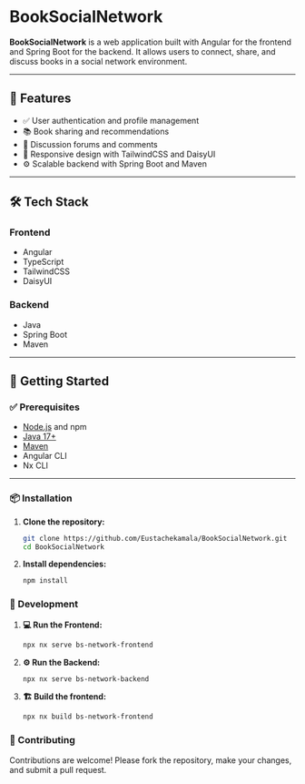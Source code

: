 # BookSocialNetwork

**BookSocialNetwork** is a web application built with Angular for the frontend and Spring Boot for the backend. It allows users to connect, share, and discuss books in a social network environment.

---

## 🚀 Features

- ✅ User authentication and profile management
- 📚 Book sharing and recommendations
- 💬 Discussion forums and comments
- 🎨 Responsive design with TailwindCSS and DaisyUI
- ⚙️ Scalable backend with Spring Boot and Maven

---

## 🛠️ Tech Stack

### Frontend
- Angular
- TypeScript
- TailwindCSS
- DaisyUI

### Backend
- Java
- Spring Boot
- Maven

---

## 🧰 Getting Started

### ✅ Prerequisites

- [Node.js](https://nodejs.org/) and npm
- [Java 17+](https://adoptium.net/)
- [Maven](https://maven.apache.org/)
- Angular CLI
- Nx CLI

---

### 📦 Installation

1. **Clone the repository:**
   ```bash
   git clone https://github.com/Eustachekamala/BookSocialNetwork.git
   cd BookSocialNetwork
2. **Install dependencies:**
    ```bash
    npm install

### 🧪 Development

1. **💻 Run the Frontend:** 
    ```bash
    npx nx serve bs-network-frontend

2. **⚙️ Run the Backend:**
    ```bash
    npx nx serve bs-network-backend

3. **🏗️ Build the frontend:**
    ```bash
    npx nx build bs-network-frontend

### 🤝 Contributing
Contributions are welcome!
Please fork the repository, make your changes, and submit a pull request.
